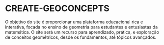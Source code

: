 # CREATE-GEOCONCEPTS
O objetivo do site é proporcionar uma plataforma educacional rica e interativa, focada no ensino de geometria para estudantes e entusiastas da matemática. O site será um recurso para aprendizado, prática, e exploração de conceitos geométricos, desde os fundamentos, até tópicos avançados.
